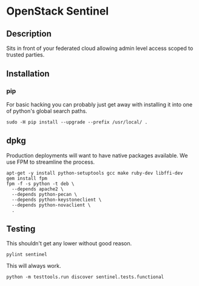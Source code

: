 # OpenStack Sentinel

## Description

Sits in front of your federated cloud allowing admin level access scoped to trusted
parties.

## Installation

### pip

For basic hacking you can probably just get away with installing it into one of
python's global search paths.

    sudo -H pip install --upgrade --prefix /usr/local/ .

## dpkg

Production deployments will want to have native packages available.  We use FPM
to streamline the process.

    apt-get -y install python-setuptools gcc make ruby-dev libffi-dev
    gem install fpm
    fpm -f -s python -t deb \
      --depends apache2 \
      --depends python-pecan \
      --depends python-keystoneclient \
      --depends python-novaclient \
      .

## Testing

This shouldn't get any lower without good reason.

    pylint sentinel

This will always work.

    python -m testtools.run discover sentinel.tests.functional
